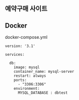 ## 예약구매 사이트


## Docker
docker-compose.yml
```
version: '3.1'

services:

  db:
    image: mysql
    container_name: mysql-server
    restart: always
    ports:
      - "3306:3306"
    environment:
      MYSQL_DATABASE : dbtest
```
